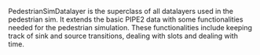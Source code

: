 PedestrianSimDatalayer is the superclass of all datalayers used in the pedestrian sim. It extends the basic PIPE2 data with some functionalities needed for the pedestrian simulation. These functionalities include keeping track of sink and source transitions, dealing with slots and dealing with time.